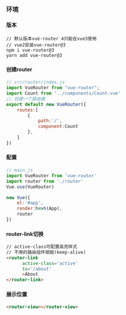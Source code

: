 ### 环境

#### 版本

```
// 默认版本vue-router 4只能在vue3使用
// vue2安装vue-router@3
npm i vue-router@3
yarn add vue-router@3
```

#### 创建router

```js
// src/router/index.js
import VueRouter from "vue-router";
import Count from '../components/Count.vue'
// 创建一个路由器
export default new VueRouter({
    routes:[
        {
            path:'/',
            component:Count
        },
    ]
})
```

#### 配置

```js
// main.js
import VueRouter from 'vue-router'
import router from './router'
Vue.use(VueRouter)

new Vue({
    el:'#app',
    render:h=>h(App),
    router
})
```

#### router-link切换

```html
// active-class可配置高亮样式
// 不用的路由组件销毁(keep-alive)
<router-link 
      active-class='active' 
      to='/about'
      >About
</router-link>
```

#### 展示位置

```html
<router-view></router-view>
```

